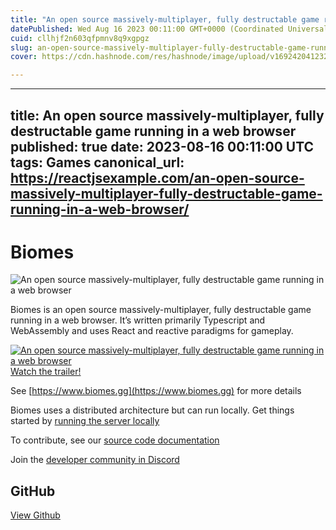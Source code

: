 ```yaml
---
title: "An open source massively-multiplayer, fully destructable game running in a web browser"
datePublished: Wed Aug 16 2023 00:11:00 GMT+0000 (Coordinated Universal Time)
cuid: cllhjf2n603qfpmnv8q9xgpgz
slug: an-open-source-massively-multiplayer-fully-destructable-game-running-in-a-web-browser
cover: https://cdn.hashnode.com/res/hashnode/image/upload/v1692420412328/2840b4cb-82eb-474f-a4ca-c62b7b323ee2.jpeg

---
```


---
title: An open source massively-multiplayer, fully destructable game running in a web browser
published: true
date: 2023-08-16 00:11:00 UTC
tags: Games
canonical_url: https://reactjsexample.com/an-open-source-massively-multiplayer-fully-destructable-game-running-in-a-web-browser/
---

# Biomes
 ![An open source massively-multiplayer, fully destructable game running in a web browser](https://cdn.hashnode.com/res/hashnode/image/upload/v1692420412328/2840b4cb-82eb-474f-a4ca-c62b7b323ee2.jpeg)

Biomes is an open source massively-multiplayer, fully destructable game running in a web browser. It’s written primarily Typescript and WebAssembly and uses React and reactive paradigms for gameplay.

[![An open source massively-multiplayer, fully destructable game running in a web browser](https://github.com/ill-inc/biomes-game/raw/main/docs/assets/images/biomes-ss.png) Watch the trailer!](https://www.youtube.com/watch?v=vPHEtewFm3M)

See [https://www.biomes.gg](https://www.biomes.gg) for more details

Biomes uses a distributed architecture but can run locally. Get things started by [running the server locally](https://github.com/ill-inc/biomes-game/blob/main/docs/runningLocally.md)

To contribute, see our [source code documentation](https://ill-inc.github.io/biomes-game)

Join the [developer community in Discord](https://www.discord.com/biomes)

## GitHub

[View Github](https://github.com/ill-inc/biomes-game?ref=reactjsexample.com)